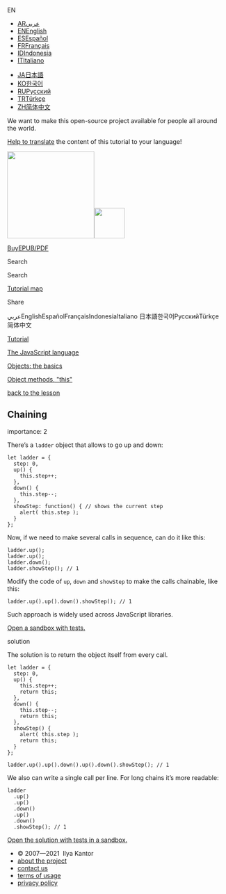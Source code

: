 EN

- <a href="https://ar.javascript.info/task/chain-calls" class="supported-langs__link"><span class="supported-langs__brief">AR</span><span class="supported-langs__title">عربي</span></a>
- <a href="https://javascript.info/task/chain-calls" class="supported-langs__link"><span class="supported-langs__brief">EN</span><span class="supported-langs__title">English</span></a>
- <a href="https://es.javascript.info/task/chain-calls" class="supported-langs__link"><span class="supported-langs__brief">ES</span><span class="supported-langs__title">Español</span></a>
- <a href="https://fr.javascript.info/task/chain-calls" class="supported-langs__link"><span class="supported-langs__brief">FR</span><span class="supported-langs__title">Français</span></a>
- <a href="https://id.javascript.info/task/chain-calls" class="supported-langs__link"><span class="supported-langs__brief">ID</span><span class="supported-langs__title">Indonesia</span></a>
- <a href="https://it.javascript.info/task/chain-calls" class="supported-langs__link"><span class="supported-langs__brief">IT</span><span class="supported-langs__title">Italiano</span></a>

<!-- -->

- <a href="https://ja.javascript.info/task/chain-calls" class="supported-langs__link"><span class="supported-langs__brief">JA</span><span class="supported-langs__title">日本語</span></a>
- <a href="https://ko.javascript.info/task/chain-calls" class="supported-langs__link"><span class="supported-langs__brief">KO</span><span class="supported-langs__title">한국어</span></a>
- <a href="https://learn.javascript.ru/task/chain-calls" class="supported-langs__link"><span class="supported-langs__brief">RU</span><span class="supported-langs__title">Русский</span></a>
- <a href="https://tr.javascript.info/task/chain-calls" class="supported-langs__link"><span class="supported-langs__brief">TR</span><span class="supported-langs__title">Türkçe</span></a>
- <a href="https://zh.javascript.info/task/chain-calls" class="supported-langs__link"><span class="supported-langs__brief">ZH</span><span class="supported-langs__title">简体中文</span></a>

We want to make this open-source project available for people all around the world.

[Help to translate](https://javascript.info/translate) the content of this tutorial to your language!

<a href="/" class="sitetoolbar__link sitetoolbar__link_logo"><img src="/img/sitetoolbar__logo_en.svg" class="sitetoolbar__logo sitetoolbar__logo_normal" role="presentation" width="200" /><img src="/img/sitetoolbar__logo_small_en.svg" class="sitetoolbar__logo sitetoolbar__logo_small" role="presentation" width="70" /></a>

<a href="/ebook" class="buy-book-button"><span class="buy-book-button__extra-text">Buy</span>EPUB/PDF</a>

Search

Search

<a href="/tutorial/map" class="map"><span class="map__text">Tutorial map</span></a>

<span class="share-icons__title">Share</span><a href="https://twitter.com/share?url=https%3A%2F%2Fjavascript.info%2Ftask%2Fchain-calls" class="share share_tw"></a><a href="https://www.facebook.com/sharer/sharer.php?s=100&amp;p%5Burl%5D=https%3A%2F%2Fjavascript.info%2Ftask%2Fchain-calls" class="share share_fb"></a>

عربيEnglishEspañolFrançaisIndonesiaItaliano 日本語한국어РусскийTürkçe 简体中文

<a href="/" class="breadcrumbs__link"><span class="breadcrumbs__hidden-text">Tutorial</span></a>

<a href="/js" class="breadcrumbs__link"><span>The JavaScript language</span></a>

<a href="/object-basics" class="breadcrumbs__link"><span>Objects: the basics</span></a>

<a href="/object-methods" class="breadcrumbs__link"><span>Object methods, "this"</span></a>

<a href="/object-methods" class="task-single__back"><span>back to the lesson</span></a>

## Chaining

<span class="task__importance" title="How important is the task, from 1 to 5">importance: 2</span>

There’s a `ladder` object that allows to go up and down:

    let ladder = {
      step: 0,
      up() {
        this.step++;
      },
      down() {
        this.step--;
      },
      showStep: function() { // shows the current step
        alert( this.step );
      }
    };

Now, if we need to make several calls in sequence, can do it like this:

    ladder.up();
    ladder.up();
    ladder.down();
    ladder.showStep(); // 1

Modify the code of `up`, `down` and `showStep` to make the calls chainable, like this:

    ladder.up().up().down().showStep(); // 1

Such approach is widely used across JavaScript libraries.

[Open a sandbox with tests.](https://plnkr.co/edit/0xLdTTzOOYbWQtqN?p=preview)

solution

The solution is to return the object itself from every call.

<a href="#" class="toolbar__button toolbar__button_run" title="run"></a>

<a href="#" class="toolbar__button toolbar__button_edit" title="open in sandbox"></a>

    let ladder = {
      step: 0,
      up() {
        this.step++;
        return this;
      },
      down() {
        this.step--;
        return this;
      },
      showStep() {
        alert( this.step );
        return this;
      }
    };

    ladder.up().up().down().up().down().showStep(); // 1

We also can write a single call per line. For long chains it’s more readable:

    ladder
      .up()
      .up()
      .down()
      .up()
      .down()
      .showStep(); // 1

[Open the solution with tests in a sandbox.](https://plnkr.co/edit/ZHJkcGTien66f0ix?p=preview)

- © 2007—2021  Ilya Kantor
- <a href="/about" class="page-footer__link">about the project</a>
- <a href="/about#contact-us" class="page-footer__link">contact us</a>
- <a href="/terms" class="page-footer__link">terms of usage</a>
- <a href="/privacy" class="page-footer__link">privacy policy</a>
